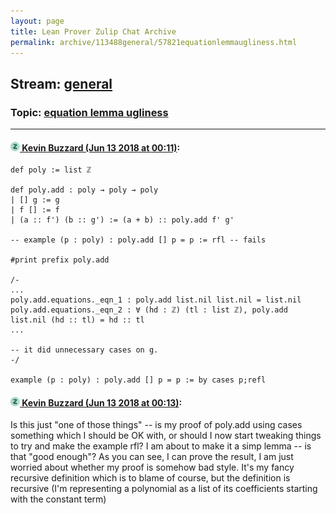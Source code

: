 ```yaml
---
layout: page
title: Lean Prover Zulip Chat Archive 
permalink: archive/113488general/57821equationlemmaugliness.html
---
```


## Stream: [general](index.html)
### Topic: [equation lemma ugliness](57821equationlemmaugliness.html)

---

#### [![Click to go to Zulip](../../assets/img/zulip2.png) Kevin Buzzard (Jun 13 2018 at 00:11)](https://leanprover.zulipchat.com/#narrow/stream/113488-general/topic/equation%20lemma%20ugliness/near/127977206):
```lean
def poly := list ℤ

def poly.add : poly → poly → poly 
| [] g := g
| f [] := f 
| (a :: f') (b :: g') := (a + b) :: poly.add f' g' 

-- example (p : poly) : poly.add [] p = p := rfl -- fails

#print prefix poly.add 

/-
...
poly.add.equations._eqn_1 : poly.add list.nil list.nil = list.nil
poly.add.equations._eqn_2 : ∀ (hd : ℤ) (tl : list ℤ), poly.add list.nil (hd :: tl) = hd :: tl
...

-- it did unnecessary cases on g.
-/

example (p : poly) : poly.add [] p = p := by cases p;refl 
```

#### [![Click to go to Zulip](../../assets/img/zulip2.png) Kevin Buzzard (Jun 13 2018 at 00:13)](https://leanprover.zulipchat.com/#narrow/stream/113488-general/topic/equation%20lemma%20ugliness/near/127977299):
Is this just "one of those things" -- is my proof of poly.add using cases something which I should be OK with, or should I now start tweaking things to try and make the example rfl? I am about to make it a simp lemma -- is that "good enough"? As you can see, I can prove the result, I am just worried about whether my proof is somehow bad style. It's my fancy recursive definition which is to blame of course, but the definition is recursive (I'm representing a polynomial as a list of its coefficients starting with the constant term)

